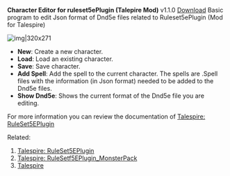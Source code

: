 **Character Editor for ruleset5ePlugin (Talepire Mod)**
v1.1.0 [Download](https://github.com/xerjiomg/Character-Editor-RuleSet5EPlugin-/releases/download/v1.1.0/Character.Editor.RuleSet5EPlugin.1.1.0.rar)
Basic program to edit Json format of Dnd5e files related to Ruleset5ePlugin (Mod for Talespire)

![img|320x271](https://github.com/xerjiomg/Character-Editor-RuleSet5EPlugin-/releases/download/v1.1.1/Character.Editor.jpg)



- **New**: Create a new character.
- **Load**: Load an existing character.
- **Save**: Save character.
- **Add Spell**: Add the spell to the current character. The spells are .Spell files with the information (in Json format) needed to be added to the Dnd5e files.
- **Show Dnd5e**: Shows the current format of the Dnd5e file you are editing.


For more information you can review the documentation of [Talespire: RuleSet5EPlugin](https://talespire.thunderstore.io/package/LordAshes/RuleSet5EPlugin/)

Related:
1. [Talespire: RuleSet5EPlugin](https://talespire.thunderstore.io/package/LordAshes/RuleSet5EPlugin/)
2. [Talespire: RuleSetf5EPlugin_MonsterPack](https://talespire.thunderstore.io/package/XJ_Nekomancer/RuleSetf5EPlugin_MonsterPack/)
3. [Talespire](https://talespire.com/)
